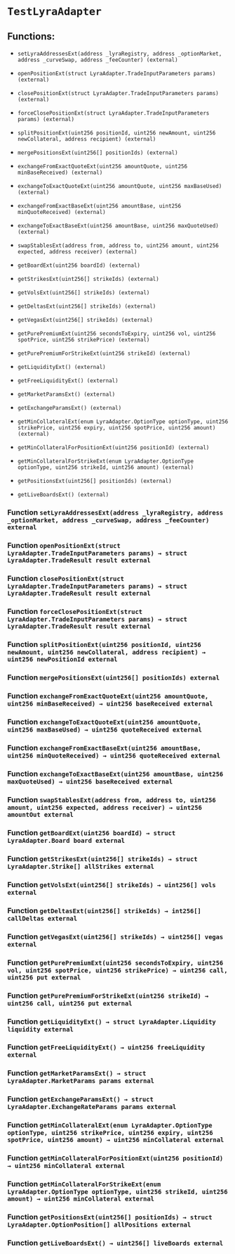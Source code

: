# `TestLyraAdapter`

## Functions:

- `setLyraAddressesExt(address _lyraRegistry, address _optionMarket, address _curveSwap, address _feeCounter) (external)`

- `openPositionExt(struct LyraAdapter.TradeInputParameters params) (external)`

- `closePositionExt(struct LyraAdapter.TradeInputParameters params) (external)`

- `forceClosePositionExt(struct LyraAdapter.TradeInputParameters params) (external)`

- `splitPositionExt(uint256 positionId, uint256 newAmount, uint256 newCollateral, address recipient) (external)`

- `mergePositionsExt(uint256[] positionIds) (external)`

- `exchangeFromExactQuoteExt(uint256 amountQuote, uint256 minBaseReceived) (external)`

- `exchangeToExactQuoteExt(uint256 amountQuote, uint256 maxBaseUsed) (external)`

- `exchangeFromExactBaseExt(uint256 amountBase, uint256 minQuoteReceived) (external)`

- `exchangeToExactBaseExt(uint256 amountBase, uint256 maxQuoteUsed) (external)`

- `swapStablesExt(address from, address to, uint256 amount, uint256 expected, address receiver) (external)`

- `getBoardExt(uint256 boardId) (external)`

- `getStrikesExt(uint256[] strikeIds) (external)`

- `getVolsExt(uint256[] strikeIds) (external)`

- `getDeltasExt(uint256[] strikeIds) (external)`

- `getVegasExt(uint256[] strikeIds) (external)`

- `getPurePremiumExt(uint256 secondsToExpiry, uint256 vol, uint256 spotPrice, uint256 strikePrice) (external)`

- `getPurePremiumForStrikeExt(uint256 strikeId) (external)`

- `getLiquidityExt() (external)`

- `getFreeLiquidityExt() (external)`

- `getMarketParamsExt() (external)`

- `getExchangeParamsExt() (external)`

- `getMinCollateralExt(enum LyraAdapter.OptionType optionType, uint256 strikePrice, uint256 expiry, uint256 spotPrice, uint256 amount) (external)`

- `getMinCollateralForPositionExt(uint256 positionId) (external)`

- `getMinCollateralForStrikeExt(enum LyraAdapter.OptionType optionType, uint256 strikeId, uint256 amount) (external)`

- `getPositionsExt(uint256[] positionIds) (external)`

- `getLiveBoardsExt() (external)`

### Function `setLyraAddressesExt(address _lyraRegistry, address _optionMarket, address _curveSwap, address _feeCounter) external`

### Function `openPositionExt(struct LyraAdapter.TradeInputParameters params) → struct LyraAdapter.TradeResult result external`

### Function `closePositionExt(struct LyraAdapter.TradeInputParameters params) → struct LyraAdapter.TradeResult result external`

### Function `forceClosePositionExt(struct LyraAdapter.TradeInputParameters params) → struct LyraAdapter.TradeResult result external`

### Function `splitPositionExt(uint256 positionId, uint256 newAmount, uint256 newCollateral, address recipient) → uint256 newPositionId external`

### Function `mergePositionsExt(uint256[] positionIds) external`

### Function `exchangeFromExactQuoteExt(uint256 amountQuote, uint256 minBaseReceived) → uint256 baseReceived external`

### Function `exchangeToExactQuoteExt(uint256 amountQuote, uint256 maxBaseUsed) → uint256 quoteReceived external`

### Function `exchangeFromExactBaseExt(uint256 amountBase, uint256 minQuoteReceived) → uint256 quoteReceived external`

### Function `exchangeToExactBaseExt(uint256 amountBase, uint256 maxQuoteUsed) → uint256 baseReceived external`

### Function `swapStablesExt(address from, address to, uint256 amount, uint256 expected, address receiver) → uint256 amountOut external`

### Function `getBoardExt(uint256 boardId) → struct LyraAdapter.Board board external`

### Function `getStrikesExt(uint256[] strikeIds) → struct LyraAdapter.Strike[] allStrikes external`

### Function `getVolsExt(uint256[] strikeIds) → uint256[] vols external`

### Function `getDeltasExt(uint256[] strikeIds) → int256[] callDeltas external`

### Function `getVegasExt(uint256[] strikeIds) → uint256[] vegas external`

### Function `getPurePremiumExt(uint256 secondsToExpiry, uint256 vol, uint256 spotPrice, uint256 strikePrice) → uint256 call, uint256 put external`

### Function `getPurePremiumForStrikeExt(uint256 strikeId) → uint256 call, uint256 put external`

### Function `getLiquidityExt() → struct LyraAdapter.Liquidity liquidity external`

### Function `getFreeLiquidityExt() → uint256 freeLiquidity external`

### Function `getMarketParamsExt() → struct LyraAdapter.MarketParams params external`

### Function `getExchangeParamsExt() → struct LyraAdapter.ExchangeRateParams params external`

### Function `getMinCollateralExt(enum LyraAdapter.OptionType optionType, uint256 strikePrice, uint256 expiry, uint256 spotPrice, uint256 amount) → uint256 minCollateral external`

### Function `getMinCollateralForPositionExt(uint256 positionId) → uint256 minCollateral external`

### Function `getMinCollateralForStrikeExt(enum LyraAdapter.OptionType optionType, uint256 strikeId, uint256 amount) → uint256 minCollateral external`

### Function `getPositionsExt(uint256[] positionIds) → struct LyraAdapter.OptionPosition[] allPositions external`

### Function `getLiveBoardsExt() → uint256[] liveBoards external`
